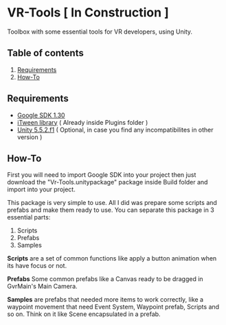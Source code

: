 # VR-Tools [ In Construction ]
Toolbox with some essential tools for VR developers, using Unity.

## Table of contents
1. [Requirements](#Requirements)
2. [How-To](#How-To)


## Requirements

- [Google SDK 1.30](https://drive.google.com/open?id=0B-TjGR3ZZurIZ25ZR0dCLVFUcEU) 
- [iTween library](https://www.assetstore.unity3d.com/en/#!/content/84) ( Already inside Plugins folder )
- [Unity 5.5.2.f1](http://netstorage.unity3d.com/unity/3829d7f588f3/Windows64EditorInstaller/UnitySetup64-5.5.2f1.exe?_ga=1.7772018.1352120246.1487345599) ( Optional, in case you find any incompatibilites in other version )

## How-To
First you will need to import Google SDK into your project then just download the "Vr-Tools.unitypackage" package inside Build folder and import into your project.

This package is very simple to use. All I did was prepare some scripts and prefabs and make them ready to use. You can separate this package in 3 essential parts:

1. Scripts
2. Prefabs
3. Samples

**Scripts** are a set of common functions like apply a button animation when its have focus or not.

**Prefabs** Some common prefabs like a Canvas ready to be dragged in GvrMain's Main Camera.

**Samples** are prefabs that needed more items to work correctly, like a waypoint movement that need Event System, Waypoint prefab, Scripts and so on. Think on it like Scene encapsulated in a prefab.
